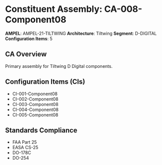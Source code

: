 # Constituent Assembly: CA-008-Component08

**AMPEL**: AMPEL-21-TILTWING
**Architecture**: Tiltwing
**Segment**: D-DIGITAL
**Configuration Items**: 5

## CA Overview
Primary assembly for Tiltwing D Digital components.

## Configuration Items (CIs)
- CI-001-Component08
- CI-002-Component08
- CI-003-Component08
- CI-004-Component08
- CI-005-Component08

## Standards Compliance
- FAA Part 25
- EASA CS-25
- DO-178C
- DO-254
